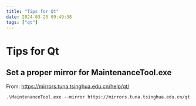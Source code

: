 ```yaml
---
title: "Tips for Qt"
date: 2024-03-25 09:49:38
tags: ["qt"]
---
```



<!--more-->

# Tips for Qt

## Set a proper mirror for MaintenanceTool.exe

From: https://mirrors.tuna.tsinghua.edu.cn/help/qt/

```shell
.\MaintenanceTool.exe --mirror https://mirrors.tuna.tsinghua.edu.cn/qt
```